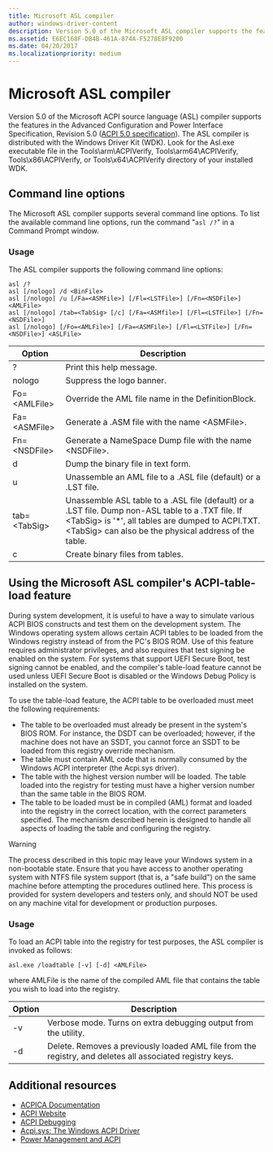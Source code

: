 ```yaml
---
title: Microsoft ASL compiler
author: windows-driver-content
description: Version 5.0 of the Microsoft ASL compiler supports the features in the ACPI 5.0 specification.
ms.assetid: E6EC168F-DB4B-461A-874A-F5278E8F9200
ms.date: 04/20/2017
ms.localizationpriority: medium
---
```


# Microsoft ASL compiler


Version 5.0 of the Microsoft ACPI source language (ASL) compiler supports the features in the Advanced Configuration and Power Interface Specification, Revision 5.0 ([ACPI 5.0 specification](https://www.uefi.org/specifications)). The ASL compiler is distributed with the Windows Driver Kit (WDK). Look for the Asl.exe executable file in the Tools\\arm\\ACPIVerify, Tools\\arm64\\ACPIVerify, Tools\\x86\\ACPIVerify, or Tools\\x64\\ACPIVerify directory of your installed WDK.

## Command line options


The Microsoft ASL compiler supports several command line options. To list the available command line options, run the command "`asl /?`" in a Command Prompt window.

### Usage

The ASL compiler supports the following command line options:

```console
asl /?
asl [/nologo] /d <BinFile>
asl [/nologo] /u [/Fa=<ASMFile>] [/Fl=<LSTFile>] [/Fn=<NSDFile>] <AMLFile>
asl [/nologo] /tab=<TabSig> [/c] [/Fa=<ASMfile>] [/Fl=<LSTFile>] [/Fn=<NSDFile>]
asl [/nologo] [/Fo=<AMLFile>] [/Fa=<ASMFile>] [/Fl=<LSTFile>] [/Fn=<NSDFile>] <ASLFile>
```

| Option             | Description                                                                   |
|--------------------|-------------------------------------------------------------------------------|
| ?                  | Print this help message.                                                      |
| nologo             | Suppress the logo banner.                                                     |
| Fo=&lt;AMLFile&gt; | Override the AML file name in the DefinitionBlock.                            |
| Fa=&lt;ASMFile&gt; | Generate a .ASM file with the name &lt;ASMFile&gt;.                           |
| Fn=&lt;NSDFile&gt; | Generate a NameSpace Dump file with the name &lt;NSDFile&gt;.                 |
| d                  | Dump the binary file in text form.                                            |
| u                  | Unassemble an AML file to a .ASL file (default) or a .LST file.               |
| tab=&lt;TabSig&gt; | Unassemble ASL table to a .ASL file (default) or a .LST file. Dump non-ASL table to a .TXT file. If &lt;TabSig&gt; is '\*', all tables are dumped to ACPI.TXT. &lt;TabSig&gt; can also be the physical address of the table. |
| c                  | Create binary files from tables.                                              |

 
## Using the Microsoft ASL compiler's ACPI-table-load feature

During system development, it is useful to have a way to simulate various ACPI BIOS constructs and test them on the development system. The Windows operating system allows certain ACPI tables to be loaded from the Windows registry instead of from the PC's BIOS ROM. Use of this feature requires administrator privileges, and also requires that test signing be enabled on the system. For systems that support UEFI Secure Boot, test signing cannot be enabled, and the compiler's table-load feature cannot be used unless UEFI Secure Boot is disabled or the Windows Debug Policy is installed on the system.

To use the table-load feature, the ACPI table to be overloaded must meet the following requirements:

-   The table to be overloaded must already be present in the system's BIOS ROM. For instance, the DSDT can be overloaded; however, if the machine does not have an SSDT, you cannot force an SSDT to be loaded from this registry override mechanism.
-   The table must contain AML code that is normally consumed by the Windows ACPI interpreter (the Acpi.sys driver).
-   The table with the highest version number will be loaded. The table loaded into the registry for testing must have a higher version number than the same table in the BIOS ROM.
-   The table to be loaded must be in compiled (AML) format and loaded into the registry in the correct location, with the correct parameters specified. The mechanism described herein is designed to handle all aspects of loading the table and configuring the registry.

> [!WARNING]
> The process described in this topic may leave your Windows system in a non-bootable state. Ensure that you have access to another operating system with NTFS file system support (that is, a "safe build") on the same machine before attempting the procedures outlined here. This process is provided for system developers and testers only, and should NOT be used on any machine vital for development or production purposes.


### Usage

To load an ACPI table into the registry for test purposes, the ASL compiler is invoked as follows:

```console
asl.exe /loadtable [-v] [-d] <AMLFile>
```

where AMLFile is the name of the compiled AML file that contains the table you wish to load into the registry.

| Option  | Description                                                                                              |
|---------|----------------------------------------------------------------------------------------------------------|
| -v      | Verbose mode. Turns on extra debugging output from the utility.                                          |
| -d      | Delete. Removes a previously loaded AML file from the registry, and deletes all associated registry keys.|


## Additional resources

-   [ACPICA Documentation](https://acpica.org/documentation/)
-   [ACPI Website](https://www.uefi.org/specifications/)
-   [ACPI Debugging](https://msdn.microsoft.com/library/windows/hardware/ff537808)
-   [Acpi.sys: The Windows ACPI Driver](https://msdn.microsoft.com/library/windows/hardware/ff540493)
-   [Power Management and ACPI](https://msdn.microsoft.com/library/windows/hardware/dn614610)

